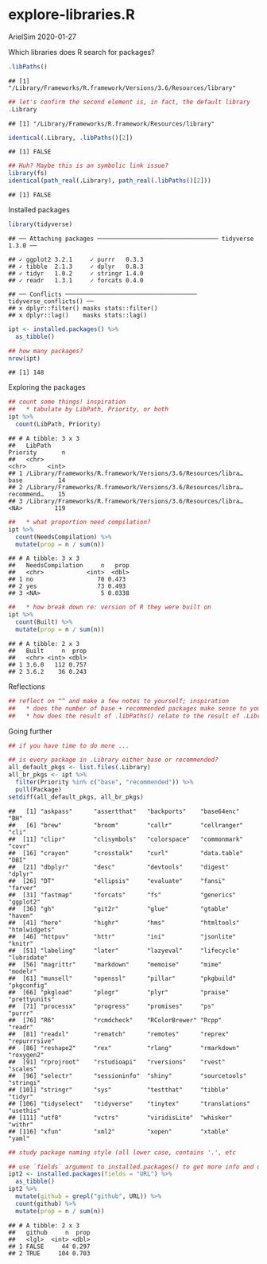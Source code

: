 explore-libraries.R
================
ArielSim
2020-01-27

Which libraries does R search for
    packages?

``` r
.libPaths()
```

    ## [1] "/Library/Frameworks/R.framework/Versions/3.6/Resources/library"

``` r
## let's confirm the second element is, in fact, the default library
.Library
```

    ## [1] "/Library/Frameworks/R.framework/Resources/library"

``` r
identical(.Library, .libPaths()[2])
```

    ## [1] FALSE

``` r
## Huh? Maybe this is an symbolic link issue?
library(fs)
identical(path_real(.Library), path_real(.libPaths()[2]))
```

    ## [1] FALSE

Installed
    packages

``` r
library(tidyverse)
```

    ## ── Attaching packages ────────────────────────────────── tidyverse 1.3.0 ──

    ## ✓ ggplot2 3.2.1     ✓ purrr   0.3.3
    ## ✓ tibble  2.1.3     ✓ dplyr   0.8.3
    ## ✓ tidyr   1.0.2     ✓ stringr 1.4.0
    ## ✓ readr   1.3.1     ✓ forcats 0.4.0

    ## ── Conflicts ───────────────────────────────────── tidyverse_conflicts() ──
    ## x dplyr::filter() masks stats::filter()
    ## x dplyr::lag()    masks stats::lag()

``` r
ipt <- installed.packages() %>%
  as_tibble()

## how many packages?
nrow(ipt)
```

    ## [1] 148

Exploring the packages

``` r
## count some things! inspiration
##   * tabulate by LibPath, Priority, or both
ipt %>%
  count(LibPath, Priority)
```

    ## # A tibble: 3 x 3
    ##   LibPath                                                       Priority       n
    ##   <chr>                                                         <chr>      <int>
    ## 1 /Library/Frameworks/R.framework/Versions/3.6/Resources/libra… base          14
    ## 2 /Library/Frameworks/R.framework/Versions/3.6/Resources/libra… recommend…    15
    ## 3 /Library/Frameworks/R.framework/Versions/3.6/Resources/libra… <NA>         119

``` r
##   * what proportion need compilation?
ipt %>%
  count(NeedsCompilation) %>%
  mutate(prop = n / sum(n))
```

    ## # A tibble: 3 x 3
    ##   NeedsCompilation     n   prop
    ##   <chr>            <int>  <dbl>
    ## 1 no                  70 0.473 
    ## 2 yes                 73 0.493 
    ## 3 <NA>                 5 0.0338

``` r
##   * how break down re: version of R they were built on
ipt %>%
  count(Built) %>%
  mutate(prop = n / sum(n))
```

    ## # A tibble: 2 x 3
    ##   Built     n  prop
    ##   <chr> <int> <dbl>
    ## 1 3.6.0   112 0.757
    ## 2 3.6.2    36 0.243

Reflections

``` r
## reflect on ^^ and make a few notes to yourself; inspiration
##   * does the number of base + recommended packages make sense to you?
##   * how does the result of .libPaths() relate to the result of .Library?
```

Going further

``` r
## if you have time to do more ...

## is every package in .Library either base or recommended?
all_default_pkgs <- list.files(.Library)
all_br_pkgs <- ipt %>%
  filter(Priority %in% c("base", "recommended")) %>%
  pull(Package)
setdiff(all_default_pkgs, all_br_pkgs)
```

    ##   [1] "askpass"      "assertthat"   "backports"    "base64enc"    "BH"          
    ##   [6] "brew"         "broom"        "callr"        "cellranger"   "cli"         
    ##  [11] "clipr"        "clisymbols"   "colorspace"   "commonmark"   "covr"        
    ##  [16] "crayon"       "crosstalk"    "curl"         "data.table"   "DBI"         
    ##  [21] "dbplyr"       "desc"         "devtools"     "digest"       "dplyr"       
    ##  [26] "DT"           "ellipsis"     "evaluate"     "fansi"        "farver"      
    ##  [31] "fastmap"      "forcats"      "fs"           "generics"     "ggplot2"     
    ##  [36] "gh"           "git2r"        "glue"         "gtable"       "haven"       
    ##  [41] "here"         "highr"        "hms"          "htmltools"    "htmlwidgets" 
    ##  [46] "httpuv"       "httr"         "ini"          "jsonlite"     "knitr"       
    ##  [51] "labeling"     "later"        "lazyeval"     "lifecycle"    "lubridate"   
    ##  [56] "magrittr"     "markdown"     "memoise"      "mime"         "modelr"      
    ##  [61] "munsell"      "openssl"      "pillar"       "pkgbuild"     "pkgconfig"   
    ##  [66] "pkgload"      "plogr"        "plyr"         "praise"       "prettyunits" 
    ##  [71] "processx"     "progress"     "promises"     "ps"           "purrr"       
    ##  [76] "R6"           "rcmdcheck"    "RColorBrewer" "Rcpp"         "readr"       
    ##  [81] "readxl"       "rematch"      "remotes"      "reprex"       "repurrrsive" 
    ##  [86] "reshape2"     "rex"          "rlang"        "rmarkdown"    "roxygen2"    
    ##  [91] "rprojroot"    "rstudioapi"   "rversions"    "rvest"        "scales"      
    ##  [96] "selectr"      "sessioninfo"  "shiny"        "sourcetools"  "stringi"     
    ## [101] "stringr"      "sys"          "testthat"     "tibble"       "tidyr"       
    ## [106] "tidyselect"   "tidyverse"    "tinytex"      "translations" "usethis"     
    ## [111] "utf8"         "vctrs"        "viridisLite"  "whisker"      "withr"       
    ## [116] "xfun"         "xml2"         "xopen"        "xtable"       "yaml"

``` r
## study package naming style (all lower case, contains '.', etc

## use `fields` argument to installed.packages() to get more info and use it!
ipt2 <- installed.packages(fields = "URL") %>%
  as_tibble()
ipt2 %>%
  mutate(github = grepl("github", URL)) %>%
  count(github) %>%
  mutate(prop = n / sum(n))
```

    ## # A tibble: 2 x 3
    ##   github     n  prop
    ##   <lgl>  <int> <dbl>
    ## 1 FALSE     44 0.297
    ## 2 TRUE     104 0.703
